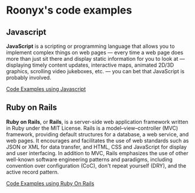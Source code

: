 # Roonyx's code examples

## Javascript

**JavaScript** is a scripting or programming language that allows you to implement complex things on
web pages — every time a web page does more than just sit there and display static information
for you to look at — displaying timely content updates, interactive maps, animated 2D/3D graphics,
scrolling video jukeboxes, etc. — you can bet that JavaScript is probably involved.

[Code Examples using Javascript](/javascript/README.md)

## Ruby on Rails

**Ruby on Rails**, or **Rails**, is a server-side web application framework written in Ruby under
the MIT License. Rails is a model–view–controller (MVC) framework, providing default structures
for a database, a web service, and web pages. It encourages and facilitates the use of web standards
such as JSON or XML for data transfer, and HTML, CSS and JavaScript for display and user interfacing.
In addition to MVC, Rails emphasizes the use of other well-known software engineering patterns
and paradigms, including convention over configuration (CoC), don't repeat yourself (DRY), and
the active record pattern.

[Code Examples using Ruby On Rails](/rails/README.md)
